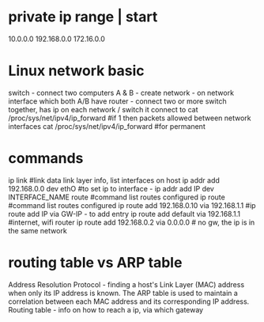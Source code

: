 # private ip range | start
10.0.0.0
192.168.0.0
172.16.0.0


# Linux network basic
switch - connect two computers A & B - create network - on network interface which both A/B have
router - connect two or more switch together, has ip on each network / switch it connect to 
cat /proc/sys/net/ipv4/ip_forward #if 1 then packets allowed between network interfaces
cat /proc/sys/net/ipv4/ip_forward #for permanent


# commands
ip link                           #link data link layer info, list interfaces on host
ip addr add 192.168.0.0 dev ethO  #to set ip to interface - ip addr add IP dev INTERFACE_NAME 
route                             #command list routes configured 
ip route                          #command list routes configured 
ip route add 192.168.0.10 via 192.168.1.1        #ip route add IP via GW-IP - to add entry
ip route add default via 192.168.1.1             #internet, wifi router 
ip route add 192.168.0.2 via 0.0.0.0            # no gw, the ip is in the same network


# routing table vs ARP table
Address Resolution Protocol - finding a host's Link Layer (MAC) address when only its IP address is known. The ARP table is used to maintain a correlation between each MAC address and its corresponding IP address.
Routing table - info on how to reach a ip, via which gateway

